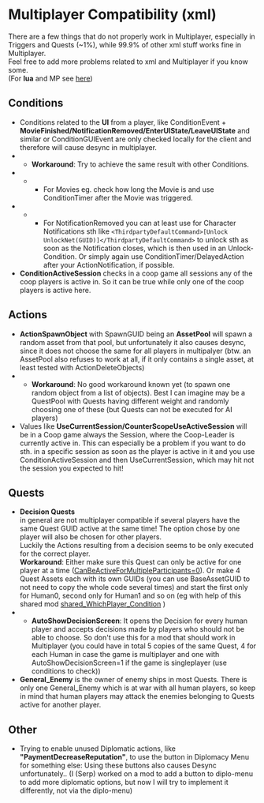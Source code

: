 # Multiplayer Compatibility (xml)

There are a few things that do not properly work in Multiplayer, especially in Triggers and Quests (~1%), while 99.9% of other xml stuff works fine in Multiplayer.  
Feel free to add more problems related to xml and Multiplayer if you know some.  
(For **lua** and MP see [here](././Scripting/basics.md#multiplayer-sync))

## Conditions
- Conditions related to the **UI** from a player, like ConditionEvent + **MovieFinished/NotificationRemoved/EnterUIState/LeaveUIState** and similar or ConditionGUIEvent are only checked locally for the client and therefore will cause desync in multiplayer.  
- - **Workaround**: Try to achieve the same result with other Conditions.   
- - - For Movies eg. check how long the Movie is and use ConditionTimer after the Movie was triggered.   
- - - For NotificationRemoved you can at least use for Character Notifications sth like `<ThirdpartyDefaultCommand>[Unlock UnlockNet(GUID)]</ThirdpartyDefaultCommand>` to unlock sth as soon as the Notification closes, which is then used in an Unlock-Condition. Or simply again use ConditionTimer/DelayedAction after your ActionNotification, if possible.  
- **ConditionActiveSession** checks in a coop game all sessions any of the coop players is active in. So it can be true while only one of the coop players is active here.  

## Actions
- **ActionSpawnObject** with SpawnGUID being an **AssetPool** will spawn a random asset from that pool, but unfortunately it also causes desync, since it does not choose the same for all players in multipalyer (btw. an AssetPool also refuses to work at all, if it only contains a single asset, at least tested with ActionDeleteObjects)
- - **Workaround**: No good workaround known yet (to spawn one random object from a list of objects). Best I can imagine may be a QuestPool with Quests having different weight and randomly choosing one of these (but Quests can not be executed for AI players)  
- Values like **UseCurrentSession/CounterScopeUseActiveSession** will be in a Coop game always the Session, where the Coop-Leader is currently active in. This can especially be a problem if you want to do sth. in a specific session as soon as the player is active in it and you use ConditionActiveSession and then UseCurrentSession, which may hit not the session you expected to hit!  

## Quests
- **Decision Quests**  
in general are not multiplayer compatible if several players have the same Quest GUID active at the same time! The option chose by one player will also be chosen for other players.  
Luckily the Actions resulting from a decision seems to be only executed for the correct player.  
**Workaround**: Either make sure this Quest can only be active for one player at a time ([CanBeActiveForMultipleParticipants=0](https://github.com/anno-mods/modding-guide/blob/main/hier0nimus-tutorials/Quests-Tutorial/0-Properties-Quest-QuestPool.md#canbeactiveformultipleparticipants)). Or make 4 Quest Assets each with its own GUIDs (you can use BaseAssetGUID to not need to copy the whole code several times) and start the first only for Human0, second only for Human1 and so on (eg with help of this shared mod [shared_WhichPlayer_Condition](https://github.com/Serpens66/Anno-1800-SharedMods-for-Modders-/blob/main/shared_WhichPlayer_Condition/modinfo.json) )  
- - **AutoShowDecisionScreen**: It opens the Decision for every human player and accepts decisions made by players who should not be able to choose. So don't use this for a mod that should work in Multiplayer (you could have in total 5 copies of the same Quest, 4 for each Human in case the game is multiplayer and one with AutoShowDecisionScreen=1 if the game is singleplayer (use conditions to check))  
- **General_Enemy** is the owner of enemy ships in most Quests. There is only one General_Enemy which is at war with all human players, so keep in mind that human players may attack the enemies belonging to Quests active for another player.  

## Other
- Trying to enable unused Diplomatic actions, like **"PaymentDecreaseReputation"**, to use the button in Diplomacy Menu for something else: Using these buttons also causes Desync unfortunately.. (I (Serp) worked on a mod to add a button to diplo-menu to add more diplomatic options, but now I will try to implement it differently, not via the diplo-menu)  


